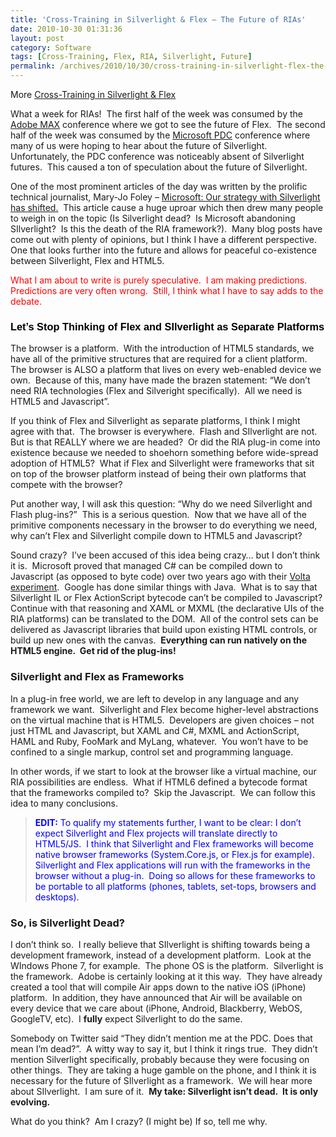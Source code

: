 ```yaml
---
title: 'Cross-Training in Silverlight & Flex – The Future of RIAs'
date: 2010-10-30 01:31:36
layout: post
category: Software
tags: [Cross-Training, Flex, RIA, Silverlight, Future]
permalink: /archives/2010/10/30/cross-training-in-silverlight-flex-the-future-of-rias/
---
```


More [Cross-Training in Silverlight &amp; Flex](/archives/2010/10/24/cross-training-in-silverlight-vs-flex/)


What a week for RIAs!&#160; The first half of the week was consumed by the [Adobe MAX](http://max.adobe.com/) conference where we got to see the future of Flex.&#160; The second half of the week was consumed by the [Microsoft PDC](http://player.microsoftpdc.com/session) conference where many of us were hoping to hear about the future of Silverlight.&#160; Unfortunately, the PDC conference was noticeably absent of Silverlight futures.&#160; This caused a ton of speculation about the future of Silverlight.&#160; 

One of the most prominent articles of the day was written by the prolific technical journalist, Mary-Jo Foley – [Microsoft: Our strategy with Silverlight has shifted.](http://www.zdnet.com/blog/microsoft/microsoft-our-strategy-with-silverlight-has-shifted/7834)&#160; This article cause a huge uproar which then drew many people to weigh in on the topic (Is Silverlight dead?&#160; Is Microsoft abandoning SIlverlight?&#160; Is this the death of the RIA framework?).&#160; Many blog posts have come out with plenty of opinions, but I think I have a different perspective.&#160; One that looks further into the future and allows for peaceful co-existence between Silverlight, Flex and HTML5.

<font color="#ff0000">What I am about to write is purely speculative.&#160; I am making predictions. Predictions are very often wrong.&#160; Still, I think what I have to say adds to the debate.</font>

### <font color="#000000" face="Arial">Let’s Stop Thinking of Flex and SIlverlight as Separate Platforms</font>

The browser is a platform.&#160; With the introduction of HTML5 standards, we have all of the primitive structures that are required for a client platform.&#160; The browser is ALSO a platform that lives on every web-enabled device we own.&#160; Because of this, many have made the brazen statement: “We don’t need RIA technologies (Flex and Silveright specifically).&#160; All we need is HTML5 and Javascript”.&#160; 

If you think of Flex and Silverlight as separate platforms, I think I might agree with that.&#160; The browser is everywhere.&#160; Flash and SIlverlight are not.&#160; But is that REALLY where we are headed?&#160; Or did the RIA plug-in come into existence because we needed to shoehorn something before wide-spread adoption of HTML5?&#160; What if Flex and Silverlight were frameworks that sit on top of the browser platform instead of being their own platforms that compete with the browser?

Put another way, I will ask this question: “Why do we need Silverlight and Flash plug-ins?”&#160; This is a serious question.&#160; Now that we have all of the primitive components necessary in the browser to do everything we need, why can’t Flex and Silverlight compile down to HTML5 and Javascript?

Sound crazy?&#160; I’ve been accused of this idea being crazy… but I don’t think it is.&#160; Microsoft proved that managed C# can be compiled down to Javascript (as opposed to byte code) over two years ago with their [Volta experiment](http://en.wikipedia.org/wiki/Microsoft_Live_Labs_Volta).&#160; Google has done similar things with Java.&#160; What is to say that Silverlight IL or Flex ActionScript bytecode can’t be compiled to Javascript?&#160; Continue with that reasoning and XAML or MXML (the declarative UIs of the RIA platforms) can be translated to the DOM.&#160; All of the control sets can be delivered as Javascript libraries that build upon existing HTML controls, or build up new ones with the canvas.&#160; **Everything can run natively on the HTML5 engine.&#160; Get rid of the plug-ins!**

### Silverlight and Flex as Frameworks

In a plug-in free world, we are left to develop in any language and any framework we want.&#160; Silverlight and Flex become higher-level abstractions on the virtual machine that is HTML5.&#160; Developers are given choices – not just HTML and Javascript, but XAML and C#, MXML and ActionScript, HAML and Ruby, FooMark and MyLang, whatever.&#160; You won’t have to be confined to a single markup, control set and programming language.

In other words, if we start to look at the browser like a virtual machine, our RIA possibilities are endless.&#160; What if HTML6 defined a bytecode format that the frameworks compiled to?&#160; Skip the Javascript.&#160; We can follow this idea to many conclusions.
  > <font color="#0000ff">**EDIT:** To qualify my statements further, I want to be clear: I don’t expect Silverlight and Flex projects will translate directly to HTML5/JS.&#160; I think that Silverlight and Flex frameworks will become native browser frameworks (System.Core.js, or Flex.js for example).&#160; Silverlight and Flex applications will run with the frameworks in the browser without a plug-in.&#160; Doing so allows for these frameworks to be portable to all platforms (phones, tablets, set-tops, browsers and desktops).&#160; </font>  

### So, is Silverlight Dead?

I don’t think so.&#160; I really believe that SIlverlight is shifting towards being a development framework, instead of a development platform.&#160; Look at the WIndows Phone 7, for example.&#160; The phone OS is the platform.&#160; Silverlight is the framework.&#160; Adobe is certainly looking at it this way.&#160; They have already created a tool that will compile Air apps down to the native iOS (iPhone) platform.&#160; In addition, they have announced that Air will be available on every device that we care about (iPhone, Android, Blackberry, WebOS, GoogleTV, etc).&#160; I **fully** expect Silverlight to do the same.

Somebody on Twitter said “They didn’t mention me at the PDC. Does that mean I’m dead?”.&#160; A witty way to say it, but I think it rings true.&#160; They didn’t mention Silverlight specifically, probably because they were focusing on other things.&#160; They are taking a huge gamble on the phone, and I think it is necessary for the future of SIlverlight as a framework.&#160; We will hear more about SIlverlight.&#160; I am sure of it.&#160; **My take: Silverlight isn’t dead.&#160; It is only evolving.**

What do you think?&#160; Am I crazy? (I might be) If so, tell me why.&#160; 